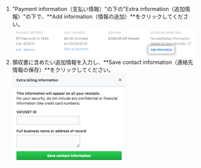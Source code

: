 1. "Payment information（支払い情報）"の下の"Extra information（追加情報）"の下で、**Add information（情報の追加）**をクリックしてください。 ![支払いの追加情報ボタン](/assets/images/help/billing/settings_billing_add_billing_extra.png)
1. 領収書に含めたい追加情報を入力し、**Save contact information（連絡先情報の保存）**をクリックしてください。 ![連絡先の情報フィールド](/assets/images/help/settings/Billing-extra-info-field.png)
